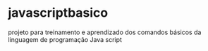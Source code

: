 # javascriptbasico
projeto para treinamento e aprendizado dos comandos básicos da linguagem de programação Java script 
